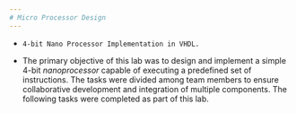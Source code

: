 ```yaml
---
# Micro Processor Design
---
```


- `4-bit Nano Processor Implementation in VHDL.`

- The primary objective of this lab was to design and implement a simple 4-bit *nanoprocessor*
capable of executing a predefined set of instructions. The tasks were divided among team
members to ensure collaborative development and integration of multiple components. The
following tasks were completed as part of this lab.
